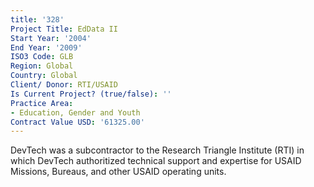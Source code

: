 ```yaml
---
title: '328'
Project Title: EdData II
Start Year: '2004'
End Year: '2009'
ISO3 Code: GLB
Region: Global
Country: Global
Client/ Donor: RTI/USAID
Is Current Project? (true/false): ''
Practice Area:
- Education, Gender and Youth
Contract Value USD: '61325.00'
---
```


DevTech was a subcontractor to the Research Triangle Institute (RTI) in which DevTech authoritized technical support and expertise for USAID Missions, Bureaus, and other USAID operating units.